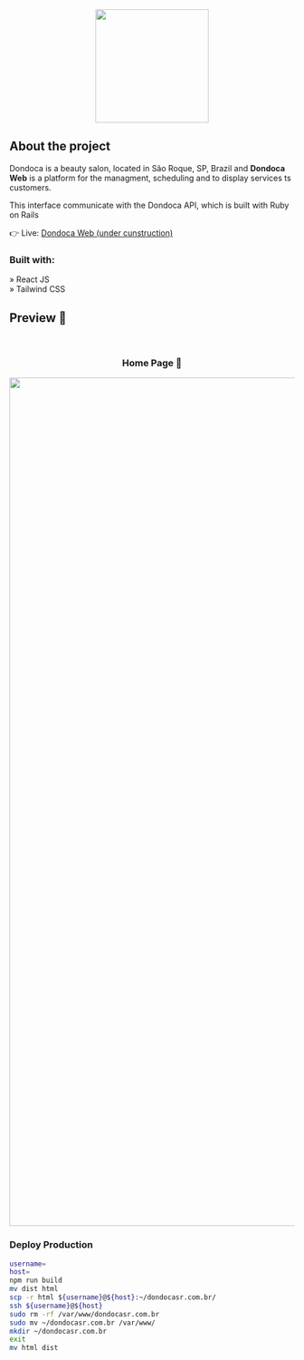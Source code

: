 <div align='center'><img height="200px" src='https://user-images.githubusercontent.com/94543524/231549988-a4a4c82d-be72-4a8d-95a7-f7abdd7f6aa0.png'/></div>

<h2>About the project</h2>

  <p>Dondoca is a beauty salon, located in São Roque, SP, Brazil and <b>Dondoca Web</b> is a platform for the managment, scheduling and to display services ts customers.</p>
  <p>This interface communicate with the Dondoca API, which is built with Ruby on Rails</p>

👉 Live: <a href='https://github.com/nullbr/dondoca-web'>Dondoca Web (under cunstruction)</a>

<h3>Built with:</h3>

» React JS <br>
» Tailwind CSS <br>

<h2>Preview 📸</h2>
<br>
<h3 align='center'>Home Page 🏡</h3>

<div align='center'>
  <img width="1497" alt="Screenshot 2023-04-12 at 15 32 04" src="https://user-images.githubusercontent.com/94543524/231552129-044491a5-7e42-4944-bc52-ab0d59863fb4.png">
</div>

### Deploy Production

```Bash
username=
host=
npm run build
mv dist html
scp -r html ${username}@${host}:~/dondocasr.com.br/
ssh ${username}@${host}
sudo rm -rf /var/www/dondocasr.com.br
sudo mv ~/dondocasr.com.br /var/www/
mkdir ~/dondocasr.com.br
exit
mv html dist
```
